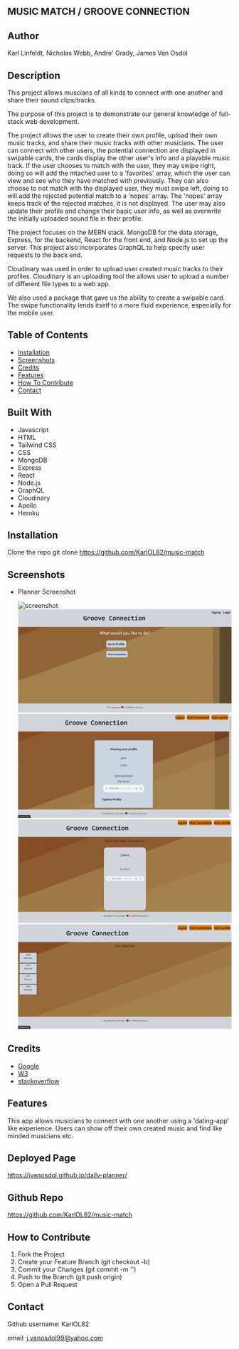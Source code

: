 ## MUSIC MATCH / GROOVE CONNECTION

## Author

Karl Linfeldt, Nicholas Webb, Andre' Grady, James Van Osdol

## Description

This project allows muscians of all kinds to connect with one another and share their sound clips/tracks. 

The purpose of this project is to demonstrate our general knowledge of full-stack web development.

The project allows the user to create their own profile, upload their own music tracks, and share their music tracks with other musicians. The user can connect with other users, the potential connection are displayed in swipable cards, the cards display the other user's info and a playable music track. If the user chooses to match with the user, they may swipe right, doing so will add the mtached user to a 'favorites' array, which the user can view and see who they have matched with previously. They can also choose to not match with the displayed user, they must swipe left, doing so will add the rejected potential match to a 'nopes' array. The 'nopes' array keeps track of the rejected matches, it is not displayed. The user may also update their profile and change their basic user info, as well as overwrite the initially uploaded sound file in their profile. 

The project focuses on the MERN stack. MongoDB for the data storage, Express, for the backend, React for the front end, and Node.js to set up the server. This project also incorporates GraphQL to help specify user requests to the back end. 

Cloudinary was used in order to upload user created music tracks to their profiles. Cloudinary is an uploading tool the allows user to upload a number of different file types to a web app.

We also used a package that gave us the ability to create a swipable card. The swipe functionality lends itself to a more fluid experience, especially for the mobile user.





## Table of Contents

- [Installation](#installation)
- [Screenshots](#screenshots)
- [Credits](#credits)
- [Features](#features)
- [How To Contribute](#how-to-contribute)
- [Contact](#contact)


## Built With

- Javascript
- HTML
- Tailwind CSS
- CSS
- MongoDB
- Express
- React
- Node.js
- GraphQL
- Cloudinary
- Apollo
- Heroku



## Installation

Clone the repo
git clone https://github.com/KarlOL82/music-match


## Screenshots


- Planner Screenshot


  ![screenshot](/assets/planner-screenshot.png)
  ![screenshot](/assets/music-match-home.png)
  ![screenshot](/assets/music-match-profile.png)
  ![screenshot](/assets/music-match-connection-card.png)
  ![screenshot](/assets/music-match-favorites.png)


## Credits

- [Google](https://www.google.com)
- [W3](https://www.w3schools.com)
- [stackoverflow](https://stackoverflow.com/)

## Features

This app allows musicians to connect with one another using a 'dating-app' like experience. Users can show off their own created music and find like minded musicians etc.


## Deployed Page

https://jvanosdol.github.io/daily-planner/


## Github Repo

https://github.com/KarlOL82/music-match


## How to Contribute

1. Fork the Project
2. Create your Feature Branch (git checkout -b)
3. Commit your Changes (git commit -m '')
4. Push to the Branch (git push origin)
5. Open a Pull Request


## Contact

Github username: KarlOL82

email: j.vanosdol99@yahoo.com

